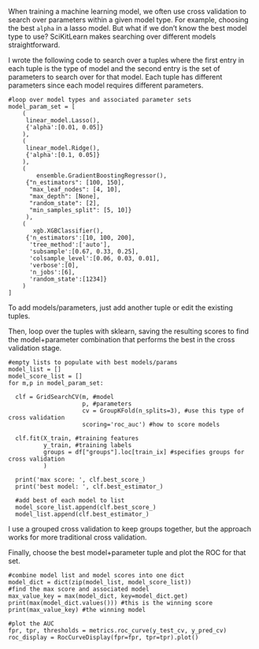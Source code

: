 When training a machine learning model, we often use cross validation to
search over parameters within a given model type. For example, choosing
the best `alpha` in a lasso model. But what if we don’t know the best
model type to use? SciKitLearn makes searching over different models
straightforward.

I wrote the following code to search over a tuples where the first entry
in each tuple is the type of model and the second entry is the set of
parameters to search over for that model. Each tuple has different
parameters since each model requires different parameters.

    #loop over model types and associated parameter sets
    model_param_set = [
        (
         linear_model.Lasso(),
         {'alpha':[0.01, 0.05]}
        ),
        (
         linear_model.Ridge(),
         {'alpha':[0.1, 0.05]}
        ),
        (
            ensemble.GradientBoostingRegressor(),
         {"n_estimators": [100, 150],
          "max_leaf_nodes": [4, 10],
          "max_depth": [None],
          "random_state": [2],
          "min_samples_split": [5, 10]}
         ),
        (
           xgb.XGBClassifier(),
         {'n_estimators':[10, 100, 200],
          'tree_method':['auto'],
          'subsample':[0.67, 0.33, 0.25],
          'colsample_level':[0.06, 0.03, 0.01],
          'verbose':[0],
          'n_jobs':[6],
          'random_state':[1234]}   
        )
    ]

To add models/parameters, just add another tuple or edit the existing
tuples.

Then, loop over the tuples with sklearn, saving the resulting scores to
find the model+parameter combination that performs the best in the cross
validation stage.

    #empty lists to populate with best models/params
    model_list = []
    model_score_list = []
    for m,p in model_param_set:

      clf = GridSearchCV(m, #model
                         p, #parameters
                         cv = GroupKFold(n_splits=3), #use this type of cross validation
                         scoring='roc_auc') #how to score models

      clf.fit(X_train, #training features
              y_train, #training labels
              groups = df["groups"].loc[train_ix] #specifies groups for cross validation
              )

      print('max score: ', clf.best_score_)
      print('best model: ', clf.best_estimator_)

      #add best of each model to list
      model_score_list.append(clf.best_score_)
      model_list.append(clf.best_estimator_)

I use a grouped cross validation to keep groups together, but the
approach works for more traditional cross validation.

Finally, choose the best model+parameter tuple and plot the ROC for that
set.

    #combine model list and model scores into one dict
    model_dict = dict(zip(model_list, model_score_list))
    #find the max score and associated model
    max_value_key = max(model_dict, key=model_dict.get)
    print(max(model_dict.values())) #this is the winning score
    print(max_value_key) #the winning model

    #plot the AUC
    fpr, tpr, thresholds = metrics.roc_curve(y_test_cv, y_pred_cv)
    roc_display = RocCurveDisplay(fpr=fpr, tpr=tpr).plot()
